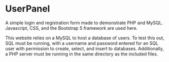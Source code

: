 # UserPanel

A simple login and registration form made to demonstrate PHP and MySQL. Javascript, CSS, and the Bootstrap 5 framework are used here. 

This website relies on a MySQL to host a database of users. To test this out, SQL must be running, with a username and password entered for an SQL user with permission to create, select, and insert to databases. Additionally, a PHP server must be running in the same directory as the included files.
